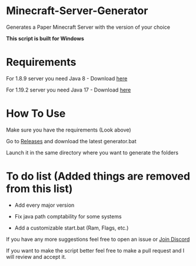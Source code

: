 # Minecraft-Server-Generator
Generates a Paper Minecraft Server with the version of your choice


**This script is built for Windows**

# **Requirements**

For 1.8.9 server you need Java 8 - Download [here](https://www.oracle.com/java/technologies/javase/javase8-archive-downloads.html)

For 1.19.2 server you need Java 17 - Download [here](https://www.oracle.com/java/technologies/javase/jdk17-archive-downloads.html)


# **How To Use**

Make sure you have the requirements (Look above)

Go to [Releases](https://github.com/BlueXAyman/Minecraft-Server-Generator/releases) and download the latest generator.bat

Launch it in the same directory where you want to generate the folders

# **To do list (Added things are removed from this list)**

- Add every major version

- Fix java path comptability for some systems

- Add a customizable start.bat (Ram, Flags, etc.)



If you have any more suggestions feel free to open an issue or [Join Discord](https://discord.com/invite/6N63uDVC2G)

If you want to make the script better feel free to make a pull request and I will review and accept it.
